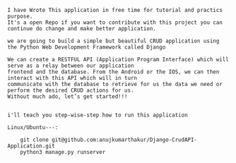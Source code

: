 	I have Wrote This application in free time for tutorial and practics purpose.
	It's a open Repo if you want to contribute with this project you can continue do change and make better application.
	
	we are going to build a simple but beautiful CRUD application using the Python Web Development Framework called Django
	
	We can create a RESTFUL API (Application Program Interface) which will serve as a relay between our application 
	frontend and the database. From the Android or the IOS, we can then interact with this API which will in turn 
	communicate with the database to retrieve for us the data we need or perform the desired CRUD actions for us. 
	Without much ado, let’s get started!!!


	i'll teach you step-wise-step how to run this application 
	
	Linux/Ubuntu---:
		
		git clone git@github.com:anujkumarthakur/Django-CrudAPI-Application.git
		python3 manage.py runserver


		
		
	
